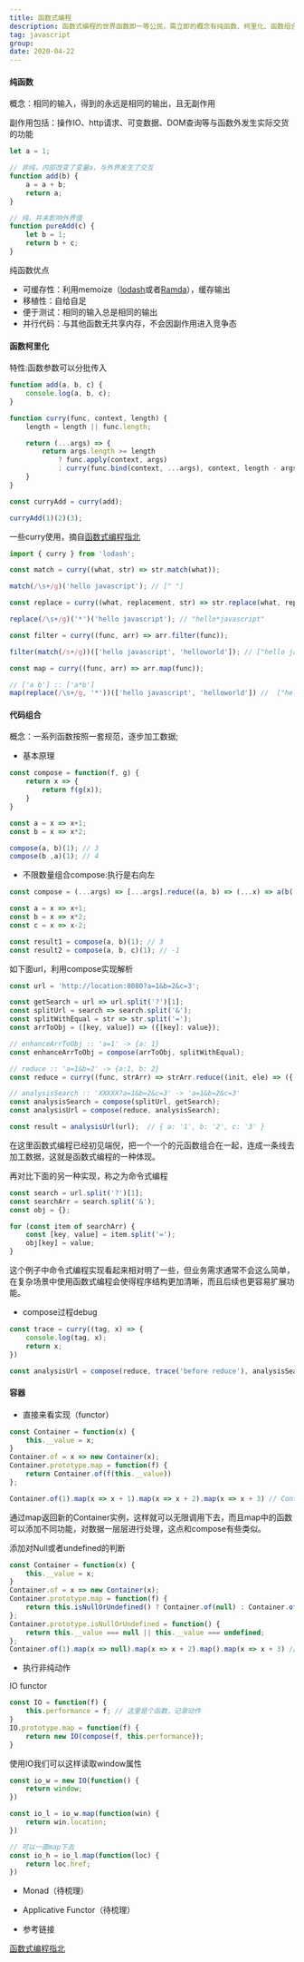 ```yaml
---
title: 函数式编程
description: 函数式编程的世界函数即一等公民，需立即的概念有纯函数、柯里化、函数组合、immutable等概念
tag: javascript
group: 
date: 2020-04-22
---
```


#### 纯函数

概念：相同的输入，得到的永远是相同的输出，且无副作用

副作用包括：操作IO、http请求、可变数据、DOM查询等与函数外发生实际交货的功能

```js
let a = 1;

// 非纯，内部改变了变量a，与外界发生了交互
function add(b) {
    a = a + b;
    return a;
}

// 纯，并未影响外界值
function pureAdd(c) {
    let b = 1;
    return b + c;
}
```

纯函数优点

- 可缓存性：利用memoize（[lodash](https://www.lodashjs.com/docs/lodash.memoize)或者[Ramda](https://ramdajs.com/docs/#memoizeWith)），缓存输出
- 移植性：自给自足
- 便于测试：相同的输入总是相同的输出
- 并行代码：与其他函数无共享内存，不会因副作用进入竞争态

#### 函数柯里化

特性:函数参数可以分批传入

```js
function add(a, b, c) {
    console.log(a, b, c);
}

function curry(func, context, length) {
    length = length || func.length;

    return (...args) => {
        return args.length >= length
            ? func.apply(context, args)
            : curry(func.bind(context, ...args), context, length - args.length);
    }
}

const curryAdd = curry(add);

curryAdd(1)(2)(3);
```

一些curry使用，摘自[函数式编程指北](https://llh911001.gitbooks.io/mostly-adequate-guide-chinese/content/ch4.html)

```js
import { curry } from 'lodash';

const match = curry((what, str) => str.match(what));

match(/\s+/g)('hello javascript'); // [" "]

const replace = curry((what, replacement, str) => str.replace(what, replacement));

replace(/\s+/g)('*')('hello javascript'); // "hello*javascript"

const filter = curry((func, arr) => arr.filter(func));

filter(match(/s+/g))(['hello javascript', 'helloworld']); // ["hello javascript"]

const map = curry((func, arr) => arr.map(func));

// ['a b'] :: ['a*b']
map(replace(/\s+/g, '*'))(['hello javascript', 'helloworld']) //  ["hello*javascript", "helloworld"]
```

#### 代码组合

概念：一系列函数按照一套规范，逐步加工数据;

- 基本原理

```js
const compose = function(f, g) {
    return x => {
        return f(g(x));
    }
}

const a = x => x+1;
const b = x => x*2;

compose(a, b)(1); // 3
compose(b ,a)(1); // 4
```

- 不限数量组合compose:执行是右向左

```js
const compose = (...args) => [...args].reduce((a, b) => (...x) => a(b(...x)));

const a = x => x+1;
const b = x => x*2;
const c = x => x-2;

const result1 = compose(a, b)(1); // 3
const result2 = compose(a, b, c)(1); // -1
```

如下面url，利用compose实现解析
```js
const url = 'http://location:8080?a=1&b=2&c=3';

const getSearch = url => url.split('?')[1];
const splitUrl = search => search.split('&');
const splitWithEqual = str => str.split('=');
const arrToObj = ([key, value]) => ({[key]: value});

// enhanceArrToObj :: 'a=1' -> {a: 1}
const enhanceArrToObj = compose(arrToObj, splitWithEqual);

// reduce :: 'a=1&b=2' -> {a:1, b: 2}
const reduce = curry((func, strArr) => strArr.reduce((init, ele) => ({...init, ...func(ele) }), {}))(enhanceArrToObj);

// analysisSearch :: 'XXXXX?a=1&b=2&c=3' -> 'a=1&b=2&c=3'
const analysisSearch = compose(splitUrl, getSearch);
const analysisUrl = compose(reduce, analysisSearch);

const result = analysisUrl(url);  // { a: '1', b: '2', c: '3' }
```

在这里函数式编程已经初见端倪，把一个一个的元函数组合在一起，连成一条线去加工数据，这就是函数式编程的一种体现。

再对比下面的另一种实现，称之为命令式编程

```js
const search = url.split('?')[1];
const searchArr = search.split('&');
const obj = {};

for (const item of searchArr) {
    const [key, value] = item.split('=');
    obj[key] = value;
}
```

这个例子中命令式编程实现看起来相对明了一些，但业务需求通常不会这么简单，在复杂场景中使用函数式编程会使得程序结构更加清晰，而且后续也更容易扩展功能。

- compose过程debug

```js
const trace = curry((tag, x) => {
    console.log(tag, x);
    return x;
})

const analysisUrl = compose(reduce, trace('before reduce'), analysisSearch);
```

#### 容器

- 直接来看实现（functor）

```js
const Container = function(x) {
    this.__value = x;
}
Container.of = x => new Container(x);
Container.prototype.map = function(f) {
    return Container.of(f(this.__value))
};

Container.of(1).map(x => x + 1).map(x => x + 2).map(x => x + 3) // Container { __value: 7 }
```

通过map返回新的Container实例，这样就可以无限调用下去，而且map中的函数可以添加不同功能，对数据一层层进行处理，这点和compose有些类似。

添加对Null或者undefined的判断

```js
const Container = function(x) {
    this.__value = x;
}
Container.of = x => new Container(x);
Container.prototype.map = function(f) {
    return this.isNullOrUndefined() ? Container.of(null) : Container.of(f(this.__value))
};
Container.prototype.isNullOrUndefined = function() {
    return this.__value === null || this.__value === undefined;
};
Container.of(1).map(x => null).map(x => x + 2).map().map(x => x + 3) // Container { __value: null }
```

- 执行非纯动作

IO functor

```js
const IO = function(f) {
    this.performance = f; // 这里是个函数，记录动作
}
IO.prototype.map = function(f) {
    return new IO(compose(f, this.performance));
}
```

使用IO我们可以这样读取window属性

```js
const io_w = new IO(function() {
    return window;
})

const io_l = io_w.map(function(win) {
    return win.location;
})

// 可以一直map下去
const io_h = io_l.map(function(loc) {
    return loc.href;
})
```

- Monad（待梳理）
- Applicative Functor（待梳理）

- 参考链接

[函数式编程指北](https://llh911001.gitbooks.io/mostly-adequate-guide-chinese/content/)